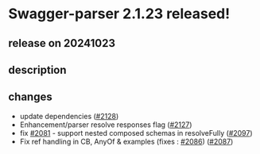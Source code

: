 # Swagger-parser 2.1.23 released!

## release on 20241023

## description

## changes

* update dependencies (<a class="issue-link js-issue-link" data-error-text="Failed to load title" data-id="2608043686" data-permission-text="Title is private" data-url="https://github.com/swagger-api/swagger-parser/issues/2128" data-hovercard-type="pull_request" data-hovercard-url="/swagger-api/swagger-parser/pull/2128/hovercard" href="https://github.com/swagger-api/swagger-parser/pull/2128">#2128</a>)
* Enhancement/parser resolve responses flag (<a class="issue-link js-issue-link" data-error-text="Failed to load title" data-id="2591069080" data-permission-text="Title is private" data-url="https://github.com/swagger-api/swagger-parser/issues/2127" data-hovercard-type="pull_request" data-hovercard-url="/swagger-api/swagger-parser/pull/2127/hovercard" href="https://github.com/swagger-api/swagger-parser/pull/2127">#2127</a>)
* fix <a class="issue-link js-issue-link" data-error-text="Failed to load title" data-id="2265294949" data-permission-text="Title is private" data-url="https://github.com/swagger-api/swagger-parser/issues/2081" data-hovercard-type="issue" data-hovercard-url="/swagger-api/swagger-parser/issues/2081/hovercard" href="https://github.com/swagger-api/swagger-parser/issues/2081">#2081</a> - support nested composed schemas in resolveFully (<a class="issue-link js-issue-link" data-error-text="Failed to load title" data-id="2287313963" data-permission-text="Title is private" data-url="https://github.com/swagger-api/swagger-parser/issues/2097" data-hovercard-type="pull_request" data-hovercard-url="/swagger-api/swagger-parser/pull/2097/hovercard" href="https://github.com/swagger-api/swagger-parser/pull/2097">#2097</a>)
* Fix ref handling in CB, AnyOf & examples (fixes : <a class="issue-link js-issue-link" data-error-text="Failed to load title" data-id="2274048315" data-permission-text="Title is private" data-url="https://github.com/swagger-api/swagger-parser/issues/2086" data-hovercard-type="issue" data-hovercard-url="/swagger-api/swagger-parser/issues/2086/hovercard" href="https://github.com/swagger-api/swagger-parser/issues/2086">#2086</a>) (<a class="issue-link js-issue-link" data-error-text="Failed to load title" data-id="2274073746" data-permission-text="Title is private" data-url="https://github.com/swagger-api/swagger-parser/issues/2087" data-hovercard-type="pull_request" data-hovercard-url="/swagger-api/swagger-parser/pull/2087/hovercard" href="https://github.com/swagger-api/swagger-parser/pull/2087">#2087</a>)

